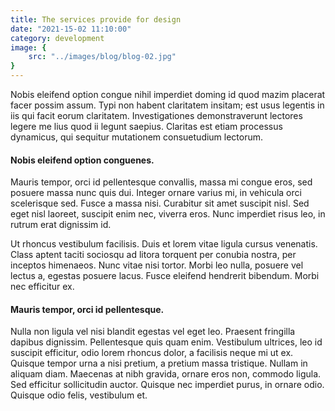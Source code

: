 ```yaml
---
title: The services provide for design
date: "2021-15-02 11:10:00"
category: development
image: {
	src: "../images/blog/blog-02.jpg"
}
---
```


Nobis eleifend option congue nihil imperdiet doming id quod mazim placerat facer possim assum. Typi non habent claritatem insitam; est usus legentis in iis qui facit eorum claritatem. Investigationes demonstraverunt lectores legere me lius quod ii legunt saepius. Claritas est etiam processus dynamicus, qui sequitur mutationem consuetudium lectorum.

#### Nobis eleifend option conguenes.

Mauris tempor, orci id pellentesque convallis, massa mi congue eros, sed posuere massa nunc quis dui. Integer ornare varius mi, in vehicula orci scelerisque sed. Fusce a massa nisi. Curabitur sit amet suscipit nisl. Sed eget nisl laoreet, suscipit enim nec, viverra eros. Nunc imperdiet risus leo, in rutrum erat dignissim id.

Ut rhoncus vestibulum facilisis. Duis et lorem vitae ligula cursus venenatis. Class aptent taciti sociosqu ad litora torquent per conubia nostra, per inceptos himenaeos. Nunc vitae nisi tortor. Morbi leo nulla, posuere vel lectus a, egestas posuere lacus. Fusce eleifend hendrerit bibendum. Morbi nec efficitur ex.

#### Mauris tempor, orci id pellentesque.

Nulla non ligula vel nisi blandit egestas vel eget leo. Praesent fringilla dapibus dignissim. Pellentesque quis quam enim. Vestibulum ultrices, leo id suscipit efficitur, odio lorem rhoncus dolor, a facilisis neque mi ut ex. Quisque tempor urna a nisi pretium, a pretium massa tristique. Nullam in aliquam diam. Maecenas at nibh gravida, ornare eros non, commodo ligula. Sed efficitur sollicitudin auctor. Quisque nec imperdiet purus, in ornare odio. Quisque odio felis, vestibulum et.
